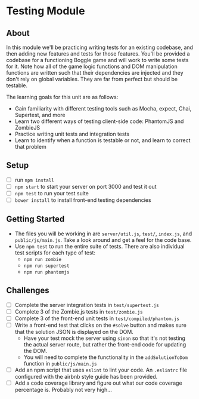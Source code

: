 # Testing Module

## About
In this module we'll be practicing writing tests for an existing codebase, and then adding new features and tests for those features. You'll be provided a codebase for a functioning Boggle game and will work to write some tests for it. Note how all of the game logic functions and DOM manipulation functions are written such that their dependencies are injected and they don't rely on global variables. They are far from perfect but should be testable.

The learning goals for this unit are as follows:
- Gain familiarity with different testing tools such as Mocha, expect, Chai, Supertest, and more
- Learn two different ways of testing client-side code: PhantomJS and ZombieJS
- Practice writing unit tests and integration tests
- Learn to identify when a function is testable or not, and learn to correct that problem

## Setup
- [ ] run `npm install`
- [ ] `npm start` to start your server on port 3000 and test it out
- [ ] `npm test` to run your test suite
- [ ] `bower install` to install front-end testing dependencies

## Getting Started
- The files you will be working in are `server/util.js`, `test/`, `index.js`, and `public/js/main.js`. Take a look around and get a feel for the code base.
- Use `npm test` to run the entire suite of tests. There are also individual test scripts for each type of test:
  - `npm run zombie`
  - `npm run supertest`
  - `npm run phantomjs`

## Challenges
- [ ] Complete the server integration tests in `test/supertest.js`
- [ ] Complete 3 of the Zombie.js tests in `test/zombie.js`
- [ ] Complete 3 of the front-end unit tests in `test/compiled/phantom.js`
- [ ] Write a front-end test that clicks on the `#solve` button and makes sure that the solution JSON is displayed on the DOM.
  - Have your test mock the server using `sinon` so that it's not testing the actual server route, but rather the front-end code for updating the DOM.
  - You will need to complete the functionality in the `addSolutionToDom` function in `public/js/main.js`
- [ ] Add an npm script that uses `eslint` to lint your code. An `.eslintrc` file configured with the airbnb style guide has been provided.
- [ ] Add a code coverage library and figure out what our code coverage percentage is. Probably not very high...
